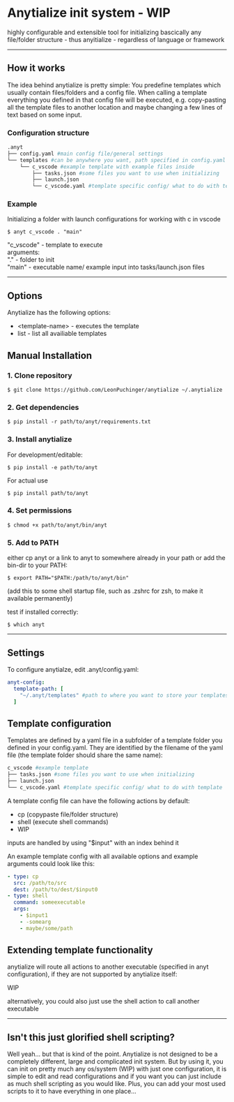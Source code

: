 # Anytialize init system - WIP

highly configurable and extensible tool for initializing bascically any file/folder structure - thus anyitialize - regardless of language or framework

---

## How it works

The idea behind anytialize is pretty simple: You predefine templates which usually contain files/folders and a config file. When calling a template everything you defined in that config file will be executed, e.g. copy-pasting all the template files to another location and maybe changing a few lines of text based on some input. 

### Configuration structure
```bash
.anyt
├── config.yaml #main config file/general settings
└── templates #can be anywhere you want, path specified in config.yaml
    └── c_vscode #example template with example files inside
        ├── tasks.json #some files you want to use when initializing
        ├── launch.json
        └── c_vscode.yaml #template specific config/ what to do with template
```

### Example

Initializing a folder with launch configurations for working with c in vscode
```shell
$ anyt c_vscode . "main"
```
"c_vscode"  - template to execute  
arguments:  
"."         - folder to init  
"main"      - executable name/ example input into tasks/launch.json files

---

## Options

Anytialize has the following options:
* \<template-name\> - executes the template
* list - list all availiable templates

## Manual Installation

### 1. Clone repository

```shell
$ git clone https://github.com/LeonPuchinger/anytialize ~/.anytialize
```

### 2. Get dependencies

```shell
$ pip install -r path/to/anyt/requirements.txt
```

### 3. Install anytialize

For development/editable:

```shell
$ pip install -e path/to/anyt
```

For actual use

```shell
$ pip install path/to/anyt
```

### 4. Set permissions
```shell
$ chmod +x path/to/anyt/bin/anyt
```

### 5. Add to PATH

either cp anyt or a link to anyt to somewhere already in your path or add the bin-dir to your PATH:

```shell
$ export PATH="$PATH:/path/to/anyt/bin"
```
(add this to some shell startup file, such as .zshrc for zsh, to make it available permanently)

test if installed correctly:
```shell
$ which anyt
```

---

## Settings

To configure anytialze, edit .anyt/config.yaml:
```yaml
anyt-config:
  template-path: [
    "~/.anyt/templates" #path to where you want to store your templates
  ]
```

## Template configuration

Templates are defined by a yaml file in a subfolder of a template folder you defined in your config.yaml. They are identified by the filename of the yaml file (the template folder should share the same name):

```bash
c_vscode #example template
├── tasks.json #some files you want to use when initializing
├── launch.json
└── c_vscode.yaml #template specific config/ what to do with template
```

A template config file can have the following actions by default:
* cp (copypaste file/folder structure)
* shell (execute shell commands)
* WIP

inputs are handled by using "$input" with an index behind it

An example template config with all available options and example arguments could look like this:

```yaml
- type: cp
  src: /path/to/src
  dest: /path/to/dest/$input0
- type: shell
  command: someexecutable
  args:
    - $input1
    - -somearg
    - maybe/some/path
```

## Extending template functionality

anytialize will route all actions to another executable (specified in anyt configuration), if they are not supported by anytialize itself:

WIP

alternatively, you could also just use the shell action to call another executable 

---

## Isn't this just glorified shell scripting?

Well yeah... but that is kind of the point. Anytialize is not designed to be a completely different, large and complicated init system. But by using it, you can init on pretty much any os/system (WIP) with just one configuration, it is simple to edit and read configurations and if you want you can just include as much shell scripting as you would like. Plus, you can add your most used scripts to it to have everything in one place...